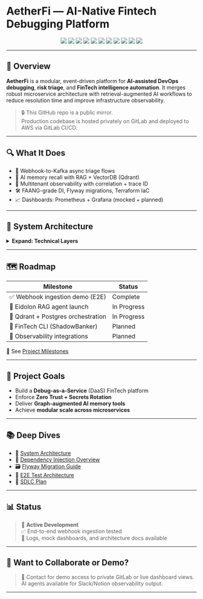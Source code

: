 # AetherFi — AI-Native Fintech Debugging Platform

<p align="center">
  <img src="https://img.shields.io/badge/Java-21-blue.svg" />
  <img src="https://img.shields.io/badge/Spring_Boot-3.2-brightgreen.svg" />
  <img src="https://img.shields.io/badge/FastAPI-Python%203.11-blue.svg" />
  <img src="https://img.shields.io/badge/Kafka-Event_Bus-orange.svg" />
  <img src="https://img.shields.io/badge/PostgreSQL-Metadata-blue.svg" />
  <img src="https://img.shields.io/badge/Qdrant-VectorDB-red.svg" />
  <img src="https://img.shields.io/badge/Terraform-Infrastructure-purple.svg" />
  <img src="https://img.shields.io/badge/Prometheus-Monitoring-orange.svg" />
  <img src="https://img.shields.io/badge/Grafana-Dashboards-yellow.svg" />
  <img src="https://img.shields.io/badge/OAuth2-ZeroTrust-critical.svg" />
  <img src="https://img.shields.io/badge/Codebase-Private-informational.svg" />
</p>

---

## 🧠 Overview

**AetherFi** is a modular, event-driven platform for **AI-assisted DevOps debugging**, **risk triage**, and **FinTech intelligence automation**. It merges robust microservice architecture with retrieval-augmented AI workflows to reduce resolution time and improve infrastructure observability.

> 🔒 This GitHub repo is a public mirror.  
> Production codebase is hosted privately on GitLab and deployed to AWS via GitLab CI/CD.

---

## 🔍 What It Does

- 🔄 Webhook-to-Kafka async triage flows
- 🧠 AI memory recall with RAG + VectorDB (Qdrant)
- 🔐 Multitenant observability with correlation + trace ID
- 🛠️ FAANG-grade DI, Flyway migrations, Terraform IaC
- 📈 Dashboards: Prometheus + Grafana (mocked + planned)

---

## 🧩 System Architecture

<details>
<summary><strong>Expand: Technical Layers</strong></summary>

### System Components

| Layer              | Description                                                |
|-------------------|------------------------------------------------------------|
| **Infra**         | GitLab CI → Secure Webhook Ingest                          |
| **Orchestration** | Java-based Vizier Orchestrator (Spring Boot, Resilience4j) |
| **Agent Layer**   | Python-based Eidolon AI Agent (FastAPI, OpenAI, Claude)    |
| **Memory Layer**  | Vector Search (Qdrant) + future metadata store (Postgres)  |
| **Observability** | Prometheus, Grafana, OTel Tracing, Slack + Notion output   |
| **Security**      | OAuth2, Zero Trust, Tenant Isolation                       |

📌 See [System Architecture](docs/ARCHITECTURE.md)

</details>

---

## 🗺 Roadmap

| Milestone                          | Status     |
|-----------------------------------|------------|
| ✅ Webhook ingestion demo (E2E)    | Complete   |
| 🚧 Eidolon RAG agent launch        | In Progress|
| 🚧 Qdrant + Postgres orchestration | In Progress|
| 🚧 FinTech CLI (ShadowBanker)      | Planned    |
| 🚧 Observability integrations      | Planned    |

📌 See [Project Milestones](docs/MILESTONES.md)

---

## 🔧 Project Goals

- Build a **Debug-as-a-Service** (DaaS) FinTech platform
- Enforce **Zero Trust + Secrets Rotation**
- Deliver **Graph-augmented AI memory tools**
- Achieve **modular scale across microservices**

---

## 📚 Deep Dives

- 📐 [System Architecture](docs/ARCHITECTURE.md)
- 🧱 [Dependency Injection Overview](docs/DI_OVERVIEW.md)
- 🗃️ [Flyway Migration Guide](docs/MIGRATIONS.md)
- 🧪 [E2E Test Architecture](docs/TESTING.md)
- 🧭 [SDLC Plan](docs/SDLC_PLAN.md)

---

## 📊 Status

> 🚧 **Active Development**  
> ✅ End-to-end webhook ingestion tested  
> 📎 Logs, mock dashboards, and architecture docs available

---

## 🤝 Want to Collaborate or Demo?

> 💬 Contact for demo access to private GitLab or live dashboard views.
> AI agents available for Slack/Notion observability output.

---
